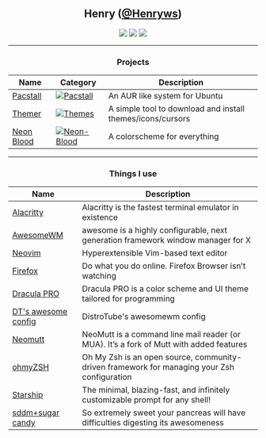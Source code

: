 <div align="center">

## **Henry ([@Henryws](https://github.com/Henryws))**


[![](https://img.shields.io/badge/OS-Arch%20Linux-informational?style=flat-square&logo=linux&logoColor=white&color=00BFFF)](https://www.archlinux.org/)
[![](https://img.shields.io/badge/Coding%20Language-Bash-informational?style=flat-square&logo=gnu&logoColor=white&color=AC4142)](https://gnu.org/software/bash)
[![](https://img.shields.io/badge/Editor-Neovim-informational?style=flat-square&logo=vim&logoColor=white&color=00FF00)](https://neovim.io/)

---
### **Projects**
| Name | Category | Description |
|------|----------|-------------|
| [Pacstall](https://github.com/Henryws/pacstall) | [![Pacstall](https://img.shields.io/badge/%F0%9F%93%A6-Package%20Manager-orange?style=flat-square)](https://github.com/topics/package-manager)| An AUR like system for Ubuntu |
| [Themer](https://github.com/Henryws/themer) | [![Themes](https://img.shields.io/badge/%F0%9F%A7%AC-Theming%20Tool-brightgreen?style=flat-square)](https://github.com/topics/themes) | A simple tool to download and install themes/icons/cursors |
| [Neon Blood](https://github.com/Henryws/Neon-Blood) | [![Neon-Blood](https://img.shields.io/badge/%F0%9F%A9%B8-Neon--Blood-322b3c?style=flat-square)](https://github.com/topics/themes) | A colorscheme for everything | 

---
### **Things I use**
| Name | Description |
|------|-------------|
| [Alacritty](https://github.com/alacritty/alacritty) | Alacritty is the fastest terminal emulator in existence |
| [AwesomeWM](https://awesomewm.org/) | awesome is a highly configurable, next generation framework window manager for X |
| [Neovim](https://neovim.io/) | Hyperextensible Vim-based text editor |
| [Firefox](https://firefox.com) |  Do what you do online. Firefox Browser isn’t watching |
| [Dracula PRO](https://draculatheme.com/pro) |  Dracula PRO is a color scheme and UI theme tailored for programming |
| [DT's awesome config](https://gitlab.com/dwt1/dotfiles) | DistroTube's awesomewm config |
| [Neomutt](https://neomutt.org/) | NeoMutt is a command line mail reader (or MUA). It’s a fork of Mutt with added features |
| [ohmyZSH](https://ohmyz.sh/) | Oh My Zsh is an open source, community-driven framework for managing your Zsh configuration |
| [Starship](https://starship.rs/) | The minimal, blazing-fast, and infinitely customizable prompt for any shell! |
| [sddm+sugar candy](https://www.pling.com/p/1312658/) | So extremely sweet your pancreas will have difficulties digesting its awesomeness |
</div>
